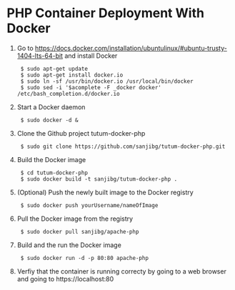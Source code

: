 PHP Container Deployment With Docker
=============================================

1. Go to https://docs.docker.com/installation/ubuntulinux/#ubuntu-trusty-1404-lts-64-bit and install Docker

        $ sudo apt-get update
        $ sudo apt-get install docker.io
        $ sudo ln -sf /usr/bin/docker.io /usr/local/bin/docker
        $ sudo sed -i '$acomplete -F _docker docker' /etc/bash_completion.d/docker.io

2. Start a Docker daemon
            
        $ sudo docker -d &

3. Clone the Github project tutum-docker-php

        $ sudo git clone https://github.com/sanjibg/tutum-docker-php.git 

4. Build the Docker image
        
        $ cd tutum-docker-php
        $ sudo docker build -t sanjibg/tutum-docker-php .
        
5. (Optional) Push the newly built image to the Docker registry

        $ sudo docker push yourUsername/nameOfImage
        
6. Pull the Docker image from the registry

        $ sudo docker pull sanjibg/apache-php
        
7. Build and the run the Docker image

        $ sudo docker run -d -p 80:80 apache-php

8. Verfiy that the container is running correcty by going to a web browser and going to https://localhost:80
        
